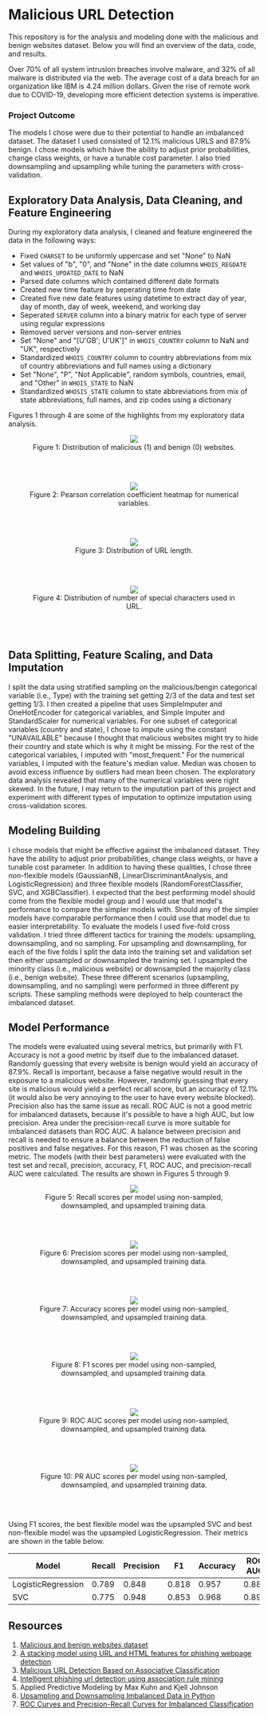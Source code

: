# Malicious URL Detection

This repository is for the analysis and modeling done with the malicious and benign websites dataset. Below you will find an overview of the data, code, and results.

Over 70% of all system intrusion breaches involve malware, and 32% of all malware is distributed via the web. The average cost of a data breach for an organization like IBM is 4.24 million dollars. Given the rise of remote work due to COVID-19, developing more efficient detection systems is imperative.

### Project Outcome

The models I chose were due to their potential to handle an imbalanced dataset. The dataset I used consisted of 12.1% malicious URLS and 87.9% benign. I chose models which have the ability to adjust prior probabilities, change class weights, or have a tunable cost parameter. I also tried downsampling and upsampling while tuning the parameters with cross-validation.

## Exploratory Data Analysis, Data Cleaning, and Feature Engineering

During my exploratory data analysis, I cleaned and feature engineered the data in the following ways:
* Fixed `CHARSET` to be uniformly uppercase and set "None" to NaN
* Set values of "b", "0", and "None" in the date columns `WHOIS_REGDATE` and `WHOIS_UPDATED_DATE` to NaN
* Parsed date columns which contained different date formats
* Created new time feature by seperating time from date
* Created five new date features using datetime to extract day of year, day of month, day of week, weekend, and working day
* Seperated `SERVER` column into a binary matrix for each type of server using regular expressions
* Removed server versions and non-server entries  
* Set "None" and "\[U'GB'; U'UK']" in `WHOIS_COUNTRY` column to NaN and "UK", respectively
* Standardized `WHOIS_COUNTRY` column to country abbreviations from mix of country abbreviations and full names using a dictionary
* Set "None", "P", "Not Applicable", random symbols, countries, email, and "Other" in `WHOIS_STATE` to NaN 
* Standardized `WHOSIS_STATE` column to state abbreviations from mix of state abbreviations, full names, and zip codes using a dictionary

Figures 1 through 4 are some of the highlights from my exploratory data analysis.

<div align="center">
<figure>
<img src="output/eda_and_cleaning/images/bar_Type.jpg"><br/>
  <figcaption>Figure 1: Distribution of malicious (1) and benign (0) websites.</figcaption>
</figure>
<br/><br/>
</div>

<div align="center">
<figure>
<img src="output/eda_and_cleaning/images/heatmap_pearson_corr.jpg"><br/>
  <figcaption>Figure 2: Pearson correlation coefficient heatmap for numerical variables.</figcaption>
</figure>
<br/><br/>
</div>

<div align="center">
<figure>
<img src="output/eda_and_cleaning/images/hist_URL_LENGTH.jpg"><br/>
  <figcaption>Figure 3: Distribution of URL length.</figcaption>
</figure>
<br/><br/>
</div>

<div align="center">
<figure>
<img src="output/eda_and_cleaning/images/hist_NUMBER_SPECIAL_CHARACTERS.jpg"><br/>
  <figcaption>Figure 4: Distribution of number of special characters used in URL.</figcaption>
</figure>
<br/><br/>
</div>

## Data Splitting, Feature Scaling, and Data Imputation

I split the data using stratified sampling on the malicious/bengin categorical variable (i.e., Type) with the training set getting 2/3 of the data and test set getting 1/3. I then created a pipeline that uses SimpleImputer and OneHotEncoder for categorical variables, and Simple Imputer and StandardScaler for numerical variables. For one subset of categorical variables (country and state), I chose to impute using the constant "UNAVAILABLE" because I thought that malicious websites might try to hide their country and state which is why it might be missing. For the rest of the categorical variables, I imputed with "most_frequent." For the numerical variables, I imputed with the feature's median value. Median was chosen to avoid excess influence by outliers had mean been chosen. The exploratory data analysis revealed that many of the numerical variables were right skewed. In the future, I may return to the imputation part of this project and experiment with different types of imputation to optimize imputation using cross-validation scores.

## Modeling Building

I chose models that might be effective against the imbalanced dataset. They have the ability to adjust prior probabilities, change class weights, or have a tunable cost parameter. In addition to having these qualities, I chose three non-flexible models (GaussianNB, LinearDiscriminantAnalysis, and LogisticRegression) and three flexible models (RandomForestClassifier, SVC, and XGBClassifier). I expected that the best performing model should come from the flexible model group and I would use that model's performance to compare the simpler models with. Should any of the simpler models have comparable performance then I could use that model due to easier interpretability. To evaluate the models I used five-fold cross validation. I tried three different tactics for training the models: upsampling, downsampling, and no sampling. For upsampling and downsampling, for each of the five folds I split the data into the training set and validation set then either upsampled or downsampled the training set. I upsampled the minority class (i.e., malicious website) or downsampled the majority class (i.e., benign website). These three different scenarios (upsampling, downsampling, and no sampling) were performed in three different py scripts. These sampling methods were deployed to help counteract the imbalanced dataset.

## Model Performance

The models were evaluated using several metrics, but primarily with F1. Accuracy is not a good metric by itself due to the imbalanced dataset. Randomly guessing that every website is benign would yield an accuracy of 87.9%. Recall is important, because a false negative would result in the exposure to a malicious website. However, randomly guessing that every site is malicious would yield a perfect recall score, but an accuracy of 12.1% (it would also be very annoying to the user to have every website blocked). Precision also has the same issue as recall. ROC AUC is not a good metric for imbalanced datasets, because it's possible to have a high AUC, but low precision. Area under the precision-recall curve is more suitable for imbalanced datasets than ROC AUC. A balance between precision and recall is needed to ensure a balance between the reduction of false positives and false negatives. For this reason, F1 was chosen as the scoring metric. The models (with their best parameters) were evaluated with the test set and recall, precision, accuracy, F1, ROC AUC, and precision-recall AUC were calculated. The results are shown in Figures 5 through 9.

<div align="center">
<figure>
<img src="output/modeling/model_comparison/catplot_model_Recall.jpg"><br/>
  <figcaption>Figure 5: Recall scores per model using non-sampled, downsampled, and upsampled training data.</figcaption>
</figure>
<br/><br/>
</div>

<div align="center">
<figure>
<img src="output/modeling/model_comparison/catplot_model_Precision.jpg"><br/>
  <figcaption>Figure 6: Precision scores per model using non-sampled, downsampled, and upsampled training data.</figcaption>
</figure>
<br/><br/>
</div>

<div align="center">
<figure>
<img src="output/modeling/model_comparison/catplot_model_Accuracy.jpg"><br/>
  <figcaption>Figure 7: Accuracy scores per model using non-sampled, downsampled, and upsampled training data.</figcaption>
</figure>
<br/><br/>
</div>

<div align="center">
<figure>
<img src="output/modeling/model_comparison/catplot_model_F1.jpg"><br/>
  <figcaption>Figure 8: F1 scores per model using non-sampled, downsampled, and upsampled training data.</figcaption>
</figure>
<br/><br/>
</div>

<div align="center">
<figure>
<img src="output/modeling/model_comparison/catplot_model_ROC AUC.jpg"><br/>
  <figcaption>Figure 9: ROC AUC scores per model using non-sampled, downsampled, and upsampled training data.</figcaption>
</figure>
<br/><br/>
</div>

<div align="center">
<figure>
<img src="output/modeling/model_comparison/catplot_model_PR AUC.jpg"><br/>
  <figcaption>Figure 10: PR AUC scores per model using non-sampled, downsampled, and upsampled training data.</figcaption>
</figure>
<br/><br/>
</div>

Using F1 scores, the best flexible model was the upsampled SVC and best non-flexible model was the upsampled LogisticRegression. Their metrics are shown in the table below.

| Model              | Recall      | Precision   | F1          | Accuracy    | ROC AUC     |
|     -----------    | ----------- | ----------- | ----------- | ----------- | ----------- |
| LogisticRegression | 0.789       | 0.848       | 0.818       | 0.957       | 0.882       |
| SVC                | 0.775       | 0.948       | 0.853       | 0.968       | 0.898      |



## Resources

1. [Malicious and benign websites dataset](https://www.kaggle.com/datasets/xwolf12/malicious-and-benign-websites)
2. [A stacking model using URL and HTML features for phishing webpage detection](https://www.sciencedirect.com/science/article/abs/pii/S0167739X1830503X)
3. [Malicious URL Detection Based on Associative Classification](https://www.ncbi.nlm.nih.gov/pmc/articles/PMC7911559/)
4. [Intelligent phishing url detection using association rule mining](https://hcis-journal.springeropen.com/articles/10.1186/s13673-016-0064-3#:~:text=(4)-,Association%20rule%20mining%20to%20detect%20phishing%20URL,when%20a%20user%20accesses%20it.)
5. Applied Predictive Modeling by Max Kuhn and Kjell Johnson
6. [Upsampling and Downsampling Imbalanced Data in Python](https://wellsr.com/python/upsampling-and-downsampling-imbalanced-data-in-python/)
7. [ROC Curves and Precision-Recall Curves for Imbalanced Classification](https://machinelearningmastery.com/roc-curves-and-precision-recall-curves-for-imbalanced-classification/)
